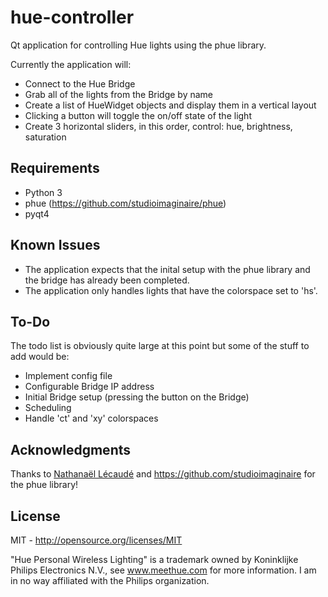 # hue-controller
Qt application for controlling Hue lights using the phue library.

Currently the application will:
- Connect to the Hue Bridge
- Grab all of the lights from the Bridge by name
- Create a list of HueWidget objects and display them in a vertical layout
- Clicking a button will toggle the on/off state of the light
- Create 3 horizontal sliders, in this order, control: hue, brightness, saturation

## Requirements
- Python 3
- phue (https://github.com/studioimaginaire/phue)
- pyqt4

## Known Issues
- The application expects that the inital setup with the phue library and the bridge has already been completed.
- The application only handles lights that have the colorspace set to 'hs'.

## To-Do
The todo list is obviously quite large at this point but some of the stuff to add would be:
- Implement config file
- Configurable Bridge IP address
- Initial Bridge setup (pressing the button on the Bridge)
- Scheduling
- Handle 'ct' and 'xy' colorspaces

## Acknowledgments

Thanks to [Nathanaël Lécaudé](https://github.com/natcl) and https://github.com/studioimaginaire for the phue library!

## License

MIT - http://opensource.org/licenses/MIT

"Hue Personal Wireless Lighting" is a trademark owned by Koninklijke Philips Electronics N.V., see www.meethue.com for more information.
I am in no way affiliated with the Philips organization.
